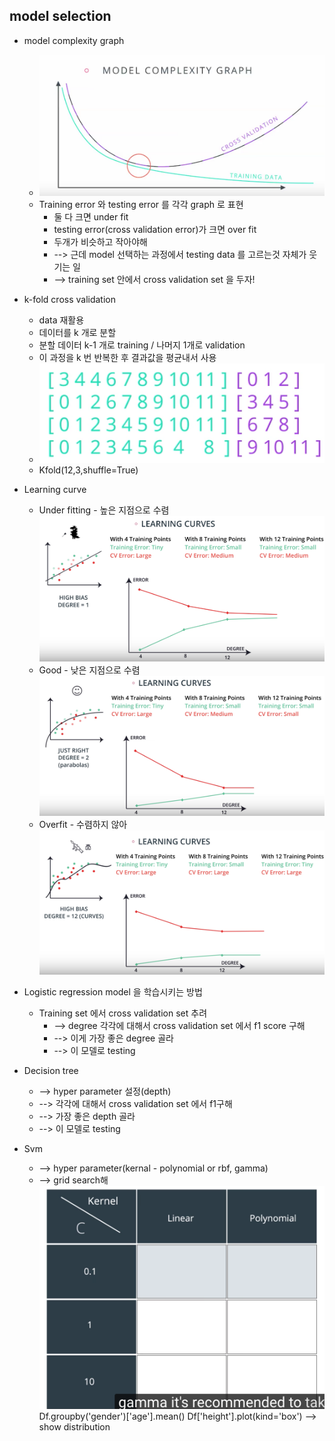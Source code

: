## model selection
* model complexity graph
	* ![model_complexity_graph](images/3_1.png "model_complexity_graph")
	* Training error 와 testing error 를 각각 graph 로 표현
		* 둘 다 크면 under fit
		* testing error(cross validation error)가 크면 over fit
		* 두개가 비슷하고 작아야해
		* --> 근데 model 선택하는 과정에서 testing data 를 고르는것 자체가 웃기는 일
		* --> training set 안에서 cross validation set 을 두자!

* k-fold cross validation
	* data 재활용
	* 데이터를 k 개로 분할
	* 분할 데이터 k-1 개로 training / 나머지 1개로 validation
	* 이 과정을 k 번 반복한 후 결과값을 평균내서 사용
	* ![K_fold_cross_validation](images/3_2.png "K_fold_cross_validation")
	* Kfold(12,3,shuffle=True)

* Learning curve
	* Under fitting - 높은 지점으로 수렴
	![learning_curve](images/3_3.png "learning_curve")
	* Good - 낮은 지점으로 수렴
	![learning_curve](images/3_4.png "learning_curve")
	* Overfit - 수렴하지 않아
	![learning_curve](images/3_5.png "learning_curve")

* Logistic regression model 을 학습시키는 방법
	* Training set 에서 cross validation set 추려
		* --> degree 각각에 대해서 cross validation set 에서 f1 score 구해
		* --> 이게 가장 좋은 degree 골라
		* --> 이 모델로 testing

* Decision tree
	* --> hyper parameter 설정(depth)
	* --> 각각에 대해서 cross validation set 에서 f1구해
	* --> 가장 좋은 depth 골라
	* --> 이 모델로 testing

* Svm
	* --> hyper parameter(kernal - polynomial or rbf, gamma)
	* --> grid search해
	![svm](images/3_6.png "svm")
	Df.groupby('gender')['age'].mean()
	Df['height'].plot(kind='box') --> show distribution





